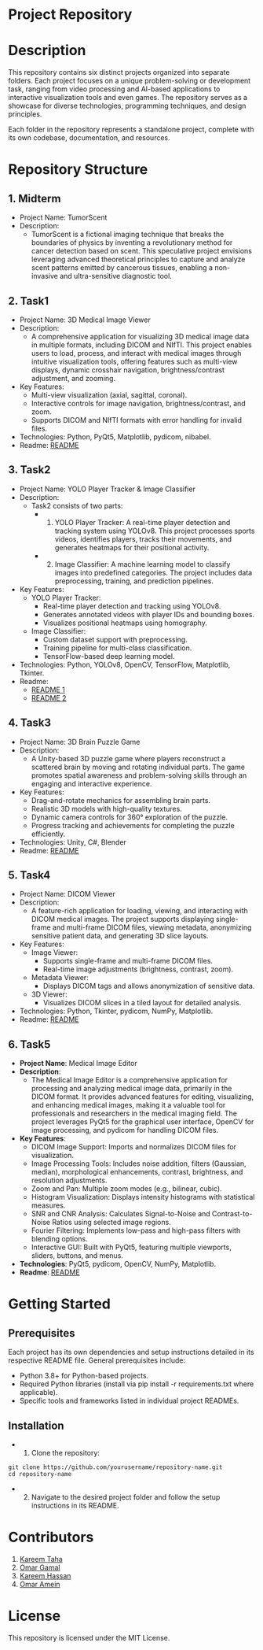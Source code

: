 # Project Repository
# Description
This repository contains six distinct projects organized into separate folders. Each project focuses on a unique problem-solving or development task, ranging from video processing and AI-based applications to interactive visualization tools and even games. The repository serves as a showcase for diverse technologies, programming techniques, and design principles.

Each folder in the repository represents a standalone project, complete with its own codebase, documentation, and resources.

# Repository Structure
## 1. Midterm
- Project Name: TumorScent
- Description:
  - TumorScent is a fictional imaging technique that breaks the boundaries of physics by inventing a revolutionary method for cancer detection based on scent. This speculative project envisions leveraging advanced theoretical principles to capture and analyze scent patterns emitted by cancerous tissues, enabling a non-invasive and ultra-sensitive diagnostic tool.
## 2. Task1
- Project Name: 3D Medical Image Viewer
- Description:
  - A comprehensive application for visualizing 3D medical image data in multiple formats, including DICOM and NIfTI. This project enables users to load, process, and interact with medical images through intuitive visualization tools, offering features such as multi-view displays, dynamic crosshair navigation, brightness/contrast adjustment, and zooming.
- Key Features:
  - Multi-view visualization (axial, sagittal, coronal).
  - Interactive controls for image navigation, brightness/contrast, and zoom.
  - Supports DICOM and NIfTI formats with error handling for invalid files.
- Technologies: Python, PyQt5, Matplotlib, pydicom, nibabel.
- Readme: [README](https://github.com/Kareem-Taha-05/Year1_Medical_Imaging_Projects/tree/main/Task1)
## 3. Task2
- Project Name: YOLO Player Tracker & Image Classifier
- Description:
  - Task2 consists of two parts:
    - 1. YOLO Player Tracker: A real-time player detection and tracking system using YOLOv8. This project processes sports videos, identifies players, tracks their movements, and generates heatmaps for their positional activity.
    - 2. Image Classifier: A machine learning model to classify images into predefined categories. The project includes data preprocessing, training, and prediction pipelines.
- Key Features:
  - YOLO Player Tracker:
    - Real-time player detection and tracking using YOLOv8.
    - Generates annotated videos with player IDs and bounding boxes.
    - Visualizes positional heatmaps using homography.
  - Image Classifier:
    - Custom dataset support with preprocessing.
    - Training pipeline for multi-class classification.
    - TensorFlow-based deep learning model.
- Technologies: Python, YOLOv8, OpenCV, TensorFlow, Matplotlib, Tkinter.
- Readme:
    - [README 1 ](https://github.com/Kareem-Taha-05/Year1_Medical_Imaging_Projects/tree/main/Task2/ImageClassifier)
    - [README 2](https://github.com/Kareem-Taha-05/Year1_Medical_Imaging_Projects/tree/main/Task2/YOLO)
## 4. Task3
- Project Name: 3D Brain Puzzle Game
- Description:
  - A Unity-based 3D puzzle game where players reconstruct a scattered brain by moving and rotating individual parts. The game promotes spatial awareness and problem-solving skills through an engaging and interactive experience.
- Key Features:
  - Drag-and-rotate mechanics for assembling brain parts.
  - Realistic 3D models with high-quality textures.
  - Dynamic camera controls for 360° exploration of the puzzle.
  - Progress tracking and achievements for completing the puzzle efficiently.
- Technologies: Unity, C#, Blender
- Readme: [README](https://github.com/Kareem-Taha-05/Year1_Medical_Imaging_Projects/tree/main/Task3)
## 5. Task4
- Project Name:  DICOM Viewer
- Description:
  - A feature-rich application for loading, viewing, and interacting with DICOM medical images. The project supports displaying single-frame and multi-frame DICOM files, viewing metadata, anonymizing sensitive patient data, and generating 3D slice layouts.
- Key Features:
  - Image Viewer:
    - Supports single-frame and multi-frame DICOM files.
    - Real-time image adjustments (brightness, contrast, zoom).
  - Metadata Viewer:
    - Displays DICOM tags and allows anonymization of sensitive data.
  - 3D Viewer:
    - Visualizes DICOM slices in a tiled layout for detailed analysis.
- Technologies: Python, Tkinter, pydicom, NumPy, Matplotlib.
- Readme: [README](https://github.com/Kareem-Taha-05/Year1_Medical_Imaging_Projects/tree/main/Task4)
## 6. Task5
- **Project Name**: Medical Image Editor
- **Description**:
    - The Medical Image Editor is a comprehensive application for processing and analyzing medical image data, primarily in the DICOM format. It provides advanced features for editing, visualizing, and enhancing medical images, making it a valuable tool for professionals and researchers in the medical imaging field. The project leverages PyQt5 for the graphical user interface, OpenCV for image processing, and pydicom for handling DICOM files.
- **Key Features**:
    - DICOM Image Support: Imports and normalizes DICOM files for visualization.
    - Image Processing Tools: Includes noise addition, filters (Gaussian, median), morphological enhancements, contrast, brightness, and resolution adjustments.
    - Zoom and Pan: Multiple zoom modes (e.g., bilinear, cubic).
    - Histogram Visualization: Displays intensity histograms with statistical measures.
    - SNR and CNR Analysis: Calculates Signal-to-Noise and Contrast-to-Noise Ratios using selected image regions.
    - Fourier Filtering: Implements low-pass and high-pass filters with blending options.
    - Interactive GUI: Built with PyQt5, featuring multiple viewports, sliders, buttons, and menus.
- **Technologies**: PyQt5, pydicom, OpenCV, NumPy, Matplotlib.
- **Readme**: [README](https://github.com/Kareem-Taha-05/Year1_Medical_Imaging_Projects/tree/main/Task5)
# Getting Started
## Prerequisites
Each project has its own dependencies and setup instructions detailed in its respective README file. General prerequisites include:
  - Python 3.8+ for Python-based projects.
  - Required Python libraries (install via pip install -r requirements.txt where applicable).
  - Specific tools and frameworks listed in individual project READMEs.
## Installation
  - 1. Clone the repository:
```
git clone https://github.com/yourusername/repository-name.git
cd repository-name
```
  - 2. Navigate to the desired project folder and follow the setup instructions in its README.

# Contributors
1. [Kareem Taha](https://github.com/Kareem-Taha-05)
2. [Omar Gamal](https://github.com/OmarGamalH)
3. [Kareem Hassan](https://github.com/karimhassan-808)
4. [Omar Amein](https://github.com/OmarAmein)
# License
This repository is licensed under the MIT License.
